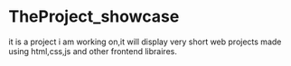 # TheProject_showcase
it is a project i am working on,it will display very short web projects made using html,css,js and other frontend libraires.